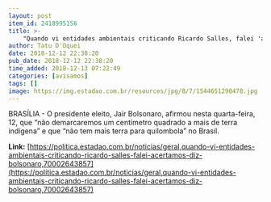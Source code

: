 ```yaml
---
layout: post
item_id: 2418995156
title: >-
    "Quando vi entidades ambientais criticando Ricardo Salles, falei 'acertamos'', diz Bolsonaro
author: Tatu D'Oquei
date: 2018-12-12 22:38:20
pub_date: 2018-12-12 22:38:20
time_added: 2018-12-13 07:22:49
categories: [avisamos]
tags: []
image: https://img.estadao.com.br/resources/jpg/8/7/1544651290478.jpg
---
```


BRASÍLIA - O presidente eleito, Jair Bolsonaro, afirmou nesta quarta-feira, 12, que “não demarcaremos um centímetro quadrado a mais de terra indígena” e que “não tem mais terra para quilombola” no Brasil.

**Link:** [https://politica.estadao.com.br/noticias/geral,quando-vi-entidades-ambientais-criticando-ricardo-salles-falei-acertamos-diz-bolsonaro,70002643857](https://politica.estadao.com.br/noticias/geral,quando-vi-entidades-ambientais-criticando-ricardo-salles-falei-acertamos-diz-bolsonaro,70002643857)


